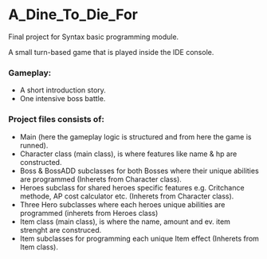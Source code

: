 # A_Dine_To_Die_For
Final project for Syntax basic programming module.

A small turn-based game that is played inside the IDE console.

### Gameplay:
- A short introduction story.
- One intensive boss battle.

### Project files consists of:
- Main (here the gameplay logic is structured and from here the game is runned).
- Character class (main class), is where features like name & hp are constructed.
- Boss & BossADD subclasses for both Bosses where their unique abilities are programmed (Inherets from Character class).
- Heroes subclass for shared heroes specific features e.g. Critchance methode, AP cost calculator etc. (Inherets from Character class).
- Three Hero subclasses where each heroes unique abilities are programmed (inherets from Heroes class)
- Item class (main class), is where the name, amount and ev. item strenght are construced.
- Item subclasses for programming each unique Item effect (Inherets from Item class).

